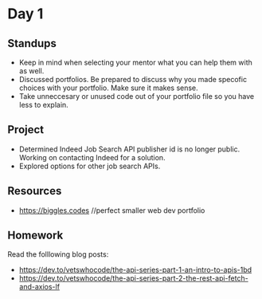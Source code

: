 # Day 1 
## Standups
- Keep in mind when selecting your mentor what you can help them with as well.
- Discussed portfolios. Be prepared to discuss why you made specofic choices with your portfolio. Make sure it makes sense. 
- Take unneccesary or unused code out of your portfolio file so you have less to explain. 
## Project
- Determined Indeed Job Search API publisher id is no longer public. Working on contacting Indeed for a solution. 
- Explored options for other job search APIs.
## Resources 
- https://biggles.codes //perfect smaller web dev portfolio
## Homework
Read the folllowing blog posts:
- https://dev.to/vetswhocode/the-api-series-part-1-an-intro-to-apis-1bd
- https://dev.to/vetswhocode/the-api-series-part-2-the-rest-api-fetch-and-axios-lf
